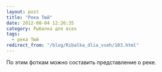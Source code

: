 ```yaml
---
layout: post
title: "Река Тюй"
date: 2012-08-04 12:26:35
category: Рыбалка для всех
tags:
  - река Тюй
redirect_from: "/blog/Ribalka_dlia_vseh/103.html"
---
```

По этим фоткам можно составить представление о реке.

